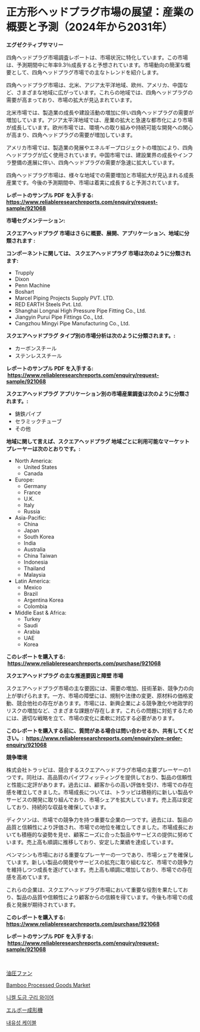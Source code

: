 <p><h1>正方形ヘッドプラグ市場の展望：産業の概要と予測（2024年から2031年）</h1></p><p><strong>エグゼクティブサマリー</strong></p>
<p><p>四角ヘッドプラグ市場調査レポートは、市場状況に特化しています。この市場は、予測期間中に年率9.3％成長すると予想されています。市場動向の簡潔な概要として、四角ヘッドプラグ市場での主なトレンドを紹介します。</p><p>四角ヘッドプラグ市場は、北米、アジア太平洋地域、欧州、アメリカ、中国など、さまざまな地域に広がっています。これらの地域では、四角ヘッドプラグの需要が高まっており、市場の拡大が見込まれています。</p><p>北米市場では、製造業の成長や建設活動の増加に伴い四角ヘッドプラグの需要が増加しています。アジア太平洋地域では、産業の拡大と急速な都市化により市場が成長しています。欧州市場では、環境への取り組みや持続可能な開発への関心が高まり、四角ヘッドプラグの需要が増加しています。</p><p>アメリカ市場では、製造業の発展やエネルギープロジェクトの増加により、四角ヘッドプラグが広く使用されています。中国市場では、建設業界の成長やインフラ整備の進展に伴い、四角ヘッドプラグの需要が急速に拡大しています。</p><p>四角ヘッドプラグ市場は、様々な地域での需要増加と市場拡大が見込まれる成長産業です。今後の予測期間中、市場は着実に成長すると予測されています。</p></p>
<p><strong>レポートのサンプル PDF を入手する: <a href="https://www.reliableresearchreports.com/enquiry/request-sample/921068">https://www.reliableresearchreports.com/enquiry/request-sample/921068</a></strong></p>
<p><strong>市場セグメンテーション:</strong></p>
<p><strong> スクエアヘッドプラグ 市場はさらに概要、展開、アプリケーション、地域に分類されます :</strong></p>
<p><strong>コンポーネントに関しては、 スクエアヘッドプラグ 市場は次のように分類されます: &nbsp;</strong></p>
<p><ul><li>Trupply</li><li>Dixon</li><li>Penn Machine</li><li>Boshart</li><li>Marcel Piping Projects Supply PVT. LTD.</li><li>RED EARTH Steels Pvt. Ltd.</li><li>Shanghai Longnai High Pressure Pipe Fitting Co., Ltd.</li><li>Jiangyin Purui Pipe Fittings Co., Ltd.</li><li>Cangzhou Mingyi Pipe Manufacturing Co., Ltd.</li></ul></p>
<p><strong> スクエアヘッドプラグ タイプ別の市場分析は次のように分類されます。:</strong></p>
<p><ul><li>カーボンスチール</li><li>ステンレススチール</li></ul></p>
<p><strong>レポートのサンプル PDF を入手する: &nbsp;<a href="https://www.reliableresearchreports.com/enquiry/request-sample/921068">https://www.reliableresearchreports.com/enquiry/request-sample/921068</a></strong></p>
<p><strong> スクエアヘッドプラグ アプリケーション別の市場産業調査は次のように分類されます。:</strong></p>
<p><ul><li>鋳鉄パイプ</li><li>セラミックチューブ</li><li>その他</li></ul></p>
<p><strong>地域に関して言えば、スクエアヘッドプラグ 地域ごとに利用可能なマーケットプレーヤーは次のとおりです。:</strong></p>
<p><ul>
    <li>
        North America:
        <ul>
            <li>United States</li>
            <li>Canada</li>
        </ul>
    </li>
    <li>
        Europe:
        <ul>
            <li>Germany</li>
            <li>France</li>
            <li>U.K.</li>
            <li>Italy</li>
            <li>Russia</li>
        </ul>
    </li>
    <li>
        Asia-Pacific:
        <ul>
            <li>China</li>
            <li>Japan</li>
            <li>South Korea</li>
            <li>India</li>
            <li>Australia</li>
            <li>China Taiwan</li>
            <li>Indonesia</li>
            <li>Thailand</li>
            <li>Malaysia</li>
        </ul>
    </li>
    <li>
        Latin America:
        <ul>
            <li>Mexico</li>
            <li>Brazil</li>
            <li>Argentina Korea</li>
            <li>Colombia</li>
        </ul>
    </li>
    <li>
        Middle East & Africa:
        <ul>
            <li>Turkey</li>
            <li>Saudi</li>
            <li>Arabia</li>
            <li>UAE</li>
            <li>Korea</li>
        </ul>
    </li>
    </ul></p>
<p><strong>このレポートを購入する: &nbsp;<a href="https://www.reliableresearchreports.com/purchase/921068">https://www.reliableresearchreports.com/purchase/921068</a></strong></p>
<p><strong>スクエアヘッドプラグ の主な推進要因と障壁 市場</strong></p>
<p><p>スクエアヘッドプラグ市場の主な要因には、需要の増加、技術革新、競争力の向上が挙げられます。一方、市場の障壁には、規制や法律の変更、原材料の価格変動、競合他社の存在があります。市場には、新興企業による競争激化や地政学的リスクの増加など、さまざまな課題が存在します。これらの問題に対処するためには、適切な戦略を立て、市場の変化に柔軟に対応する必要があります。</p></p>
<p><strong>このレポートを購入する前に、質問がある場合は問い合わせるか、共有してください。:&nbsp; <a href="https://www.reliableresearchreports.com/enquiry/pre-order-enquiry/921068">https://www.reliableresearchreports.com/enquiry/pre-order-enquiry/921068</a></strong></p>
<p><strong>競争環境</strong></p>
<p><p>株式会社トラッピは、競合するスクエアヘッドプラグ市場の主要プレーヤーの1つです。同社は、高品質のパイプフィッティングを提供しており、製品の信頼性と性能に定評があります。過去には、顧客からの高い評価を受け、市場での存在感を確立してきました。市場成長については、トラッピは積極的に新しい製品やサービスの開発に取り組んでおり、市場シェアを拡大しています。売上高は安定しており、持続的な収益を確保しています。</p><p>ディクソンは、市場での競争力を持つ重要な企業の一つです。過去には、製品の品質と信頼性により評価され、市場での地位を確立してきました。市場成長においても積極的な姿勢を見せ、顧客ニーズに合った製品やサービスの提供に努めています。売上高も順調に推移しており、安定した業績を達成しています。</p><p>ペンマシンも市場における重要なプレーヤーの一つであり、市場シェアを確保しています。新しい製品の開発やサービスの拡充に取り組むなど、市場での競争力を維持しつつ成長を遂げています。売上高も順調に増加しており、市場での存在感を高めています。</p><p>これらの企業は、スクエアヘッドプラグ市場において重要な役割を果たしており、製品の品質や信頼性により顧客からの信頼を得ています。今後も市場での成長と発展が期待されています。</p></p>
<p><strong>このレポートを購入する: &nbsp; <a href="https://www.reliableresearchreports.com/purchase/921068">https://www.reliableresearchreports.com/purchase/921068</a></strong></p>
<p><strong>レポートのサンプル PDF を入手する: &nbsp;<a href="https://www.reliableresearchreports.com/enquiry/request-sample/921068">https://www.reliableresearchreports.com/enquiry/request-sample/921068</a></strong><strong></strong></p>
<p>&nbsp;</p>
<p><p><a href="https://github.com/antony131rp/Market-Research-Report-List-2/blob/main/4362652181987.md">油圧ファン</a></p><p><a href="https://issuu.com/reportprime-2/docs/bamboo-processed-goods-market-size-2030.pptx">Bamboo Processed Goods Market</a></p><p><a href="https://github.com/sougarounis/Market-Research-Report-List-2/blob/main/5011998181974.md">니켈 도금 구리 와이어</a></p><p><a href="https://github.com/mohamedbakry57/Market-Research-Report-List-2/blob/main/5308105181986.md">エルボー成形機</a></p><p><a href="https://github.com/sougarounis/Market-Research-Report-List-2/blob/main/5064825181976.md">내유성 케이블</a></p></p>